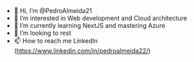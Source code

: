 - 👋 Hi, I’m @PedroAlmeida21
- 👀 I’m interested in Web development and Cloud architecture
- 🌱 I’m currently learning NextJS and mastering Azure
- 💞️ I’m looking to rest
- 📫 How to reach me LinkedIn (https://www.linkedin.com/in/pedroalmeida22/)

<!---
PedroAlmeida21/PedroAlmeida21 is a ✨ special ✨ repository because its `README.md` (this file) appears on your GitHub profile.
You can click the Preview link to take a look at your changes.
--->
